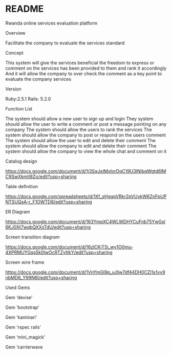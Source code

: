 # README

Rwanda online services evaluation platform


Overview 

Facilitate the company to evaluate the services standard

Concept 

This system will give the services beneficial the freedom to express or comment on the services has been provided to them and rank it accordingly
And it will allow the company to over check the comment as a key point to  evaluate the company services

Version 

Ruby:2.5.1
Rails: 5.2.0

Function List 

The system should allow a new user to sign up and login
They system should allow the user to write a comment or post a message pointing on any company
The system should allow the users to rank the services
The system should allow the company to post or respond on the users comment
The system should allow the user to edit and delete their comment
The system should allow the company to edit and delete their comment
The system should allow the company to view the whole chat and comment on it

Catalog design 

https://docs.google.com/document/d/1j3SqJxtMxIorDqC19U3lNjbqWgtd6lMC9SwXkmtl8Zo/edit?usp=sharing

Table definition 

https://docs.google.com/spreadsheets/d/1Xf_sHggpVRkr2pVUykW6ZnFpUPNTSUQsA-r_F1OWTD8/edit?usp=sharing


ER Diagram 

https://docs.google.com/document/d/163YmpXC4WLWDHYCuFnb75YwGsl6KJ0Xt7wqbQXXsTdU/edit?usp=sharing

Screen transition diagram


https://docs.google.com/document/d/16zlCKjT5i_wy1O0mu-4XPRMUYGqs5k0lwOcRTZyttkY/edit?usp=sharing

Screen wire frame

https://docs.google.com/document/d/1VnYmGI9p_yJllw7df44DH0CZl1s1vy9nbMD6_Y99N6I/edit?usp=sharing

Used Gems

Gem ‘devise’

Gem ‘bootstrap’

Gem ‘kaminari’

Gem ‘rspec rails’

Gem ‘mini_magick’

Gem ‘carrierwave


